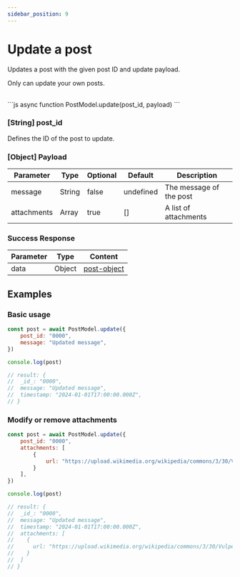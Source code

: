 ```yaml
---
sidebar_position: 9
---
```


# Update a post
Updates a post with the given post ID and update payload.

Only can update your own posts.

<div class="divider"/>
<br />
```js
async function PostModel.update(post_id, payload)
```

### [String] post_id
Defines the ID of the post to update.

### [Object] Payload
| Parameter | Type | Optional | Default | Description |
| --- | --- | --- | --- | --- |
| message | String | false | undefined | The message of the post |
| attachments | Array | true | [] | A list of attachments |

<div class="divider"/>

### Success Response
| Parameter | Type | Content |
| --- | --- | --- |
| data | Object | [post-object](/docs/comty-js/definitions/post-object) |

<div class="divider"/>

## Examples
### Basic usage
```js
const post = await PostModel.update({
    post_id: "0000",
    message: "Updated message",
})

console.log(post)

// result: {
//  _id_: "0000",
//  message: "Updated message",
//  timestamp: "2024-01-01T17:00:00.000Z",
// }

```

### Modify or remove attachments
```js
const post = await PostModel.update({
    post_id: "0000",
    attachments: [
        {
            url: "https://upload.wikimedia.org/wikipedia/commons/3/30/Vulpes_vulpes_ssp_fulvus.jpg",
        }
    ],
})

console.log(post)

// result: {
//  _id_: "0000",
//  message: "Updated message",
//  timestamp: "2024-01-01T17:00:00.000Z",
//  attachments: [
//    {
//      url: "https://upload.wikimedia.org/wikipedia/commons/3/30/Vulpes_vulpes_ssp_fulvus.jpg",
//    } 
//  ]
// }

```